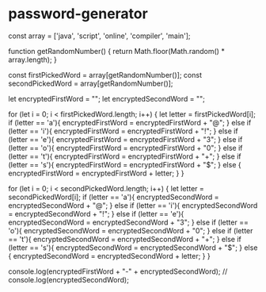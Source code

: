# password-generator


const array = ['java', 'script', 'online', 'compiler', 'main'];

function getRandomNumber() {
    return Math.floor(Math.random() * array.length);
}

const firstPickedWord = array[getRandomNumber()];
const secondPickedWord = array[getRandomNumber()];

let encryptedFirstWord = "";
let encryptedSecondWord = "";

for (let i = 0; i < firstPickedWord.length; i++) {
  let letter = firstPickedWord[i];
  if (letter == 'a'){
      encryptedFirstWord = encryptedFirstWord + "@";
  }
  else if (letter == 'i'){
      encryptedFirstWord = encryptedFirstWord + "!";
  }
  else if (letter == 'e'){
      encryptedFirstWord = encryptedFirstWord + "3";
  }
  else if (letter == 'o'){
      encryptedFirstWord = encryptedFirstWord + "0";
  }
  else if (letter == 't'){
      encryptedFirstWord = encryptedFirstWord + "+";
  }
  else if (letter == 's'){
      encryptedFirstWord = encryptedFirstWord + "$";
  }
  else {
      encryptedFirstWord = encryptedFirstWord + letter;
  }
}

for (let i = 0; i < secondPickedWord.length; i++) {
  let letter = secondPickedWord[i];
  if (letter == 'a'){
      encryptedSecondWord = encryptedSecondWord + "@";
  }
  else if (letter == 'i'){
      encryptedSecondWord = encryptedSecondWord + "!";
  }
  else if (letter == 'e'){
      encryptedSecondWord = encryptedSecondWord + "3";
  }
  else if (letter == 'o'){
      encryptedSecondWord = encryptedSecondWord + "0";
  }
  else if (letter == 't'){
      encryptedSecondWord = encryptedSecondWord + "+";
  }
  else if (letter == 's'){
      encryptedSecondWord = encryptedSecondWord + "$";
  }
  else {
      encryptedSecondWord = encryptedSecondWord + letter;
  }
}

console.log(encryptedFirstWord + "-" + encryptedSecondWord);
// console.log(encryptedSecondWord);
